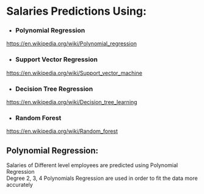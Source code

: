 # Salaries Predictions Using:

- ### Polynomial Regression  
https://en.wikipedia.org/wiki/Polynomial_regression
- ### Support Vector Regression  
https://en.wikipedia.org/wiki/Support_vector_machine
- ### Decision Tree Regression  
https://en.wikipedia.org/wiki/Decision_tree_learning
- ### Random Forest  
https://en.wikipedia.org/wiki/Random_forest
  
## Polynomial Regression:
Salaries of Different level employees are predicted using Polynomial Regression  
Degree 2, 3, 4 Polynomials Regression are used in order to fit the data more accurately
